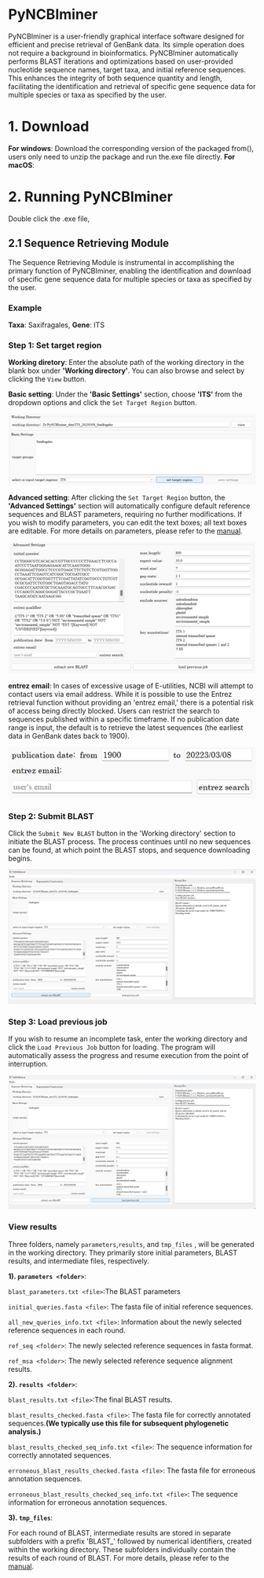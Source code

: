 # PyNCBIminer

PyNCBIminer is a user-friendly graphical interface software designed for efficient and precise retrieval of GenBank data. Its simple operation does not require a background in bioinformatics. PyNCBIminer automatically performs BLAST iterations and optimizations based on user-provided nucleotide sequence names, target taxa, and initial reference sequences. This enhances the integrity of both sequence quantity and length, facilitating the identification and retrieval of specific gene sequence data for multiple species or taxa as specified by the user.

# 1. Download

**For windows**: Download the corresponding version of the packaged from(), users only need to unzip the package and run the.exe file directly.
**For macOS**:

# 2. Running PyNCBIminer

Double click the .exe file, 

## 2.1 Sequence Retrieving Module

The Sequence Retrieving Module is instrumental in accomplishing the primary function of PyNCBIminer, enabling the identification and download of specific gene sequence data for multiple species or taxa as specified by the user.

### **Example**

**Taxa**: Saxifragales, **Gene**: ITS

### Step 1: Set target region

**Working diretory**: Enter the absolute path of the working directory in the blank box under **'Working directory'**. You can also browse and select by clicking the `View` button. 

**Basic setting**: Under the **'Basic Settings'** section, choose **'ITS'** from the dropdown options and click the `Set Target Region` button.

![image](graph/Basic_settings.png)

**Advanced setting**: After clicking the `Set Target Region` button, the **'Advanced Settings'** section will automatically configure default reference sequences and BLAST parameters, requiring no further modifications. If you wish to modify parameters, you can edit the text boxes; all text boxes are editable. For more details on parameters, please refer to the [manual]().

![image](graph/Advanced_Settings.png)

**entrez email**: In cases of excessive usage of E-utilities, NCBI will attempt to contact users via email address. While it is possible to use the Entrez retrieval function without providing an 'entrez email,' there is a potential risk of access being directly blocked. Users can restrict the search to sequences published within a specific timeframe. If no publication date range is input, the default is to retrieve the latest sequences (the earliest data in GenBank dates back to 1900).

![image](graph/entrez_search.png)

### Step 2: Submit BLAST

Click the `Submit New BLAST` button in the 'Working directory' section to initiate the BLAST process. The process continues until no new sequences can be found, at which point the BLAST stops, and sequence downloading begins.

![image](graph/submit.png)

### Step 3: Load previous job

If you wish to resume an incomplete task, enter the working directory and click the `Load Previous Job` button for loading. The program will automatically assess the progress and resume execution from the point of interruption.

![image](graph/load.png)

### **View results**

Three folders, namely `parameters`,`results`, and `tmp_files` , will be generated in the working directory. They primarily store initial parameters, BLAST results, and intermediate files, respectively.

**1). `parameters <folder>`**:

`blast_parameters.txt <file>`:The BLAST parameters 

`initial_queries.fasta <file>`: The fasta file of initial reference sequences.

`all_new_queries_info.txt <file>`: Information about the newly selected reference sequences in each round. 

`ref_seq <folder>`: The newly selected reference sequences in fasta format.

`ref_msa <folder>`: The newly selected reference sequence alignment results.


**2). `results <folder>`**:

`blast_results.txt <file>`:The final BLAST results.

`blast_results_checked.fasta <file>`: The fasta file for correctly annotated sequences.**(We typically use this file for subsequent phylogenetic analysis.)**

`blast_results_checked_seq_info.txt <file>`: The sequence information for correctly annotated sequences.

 `erroneous_blast_results_checked.fasta <file>`: The fasta file for erroneous annotation sequences.

 `erroneous_blast_results_checked_seq_info.txt <file>`: The sequence information for erroneous annotation sequences.
 

**3). `tmp_files`**: 

For each round of BLAST, intermediate results are stored in separate subfolders with a prefix 'BLAST_' followed by numerical identifiers, created within the working directory. These subfolders individually contain the results of each round of BLAST. For more details, please refer to the [manual]().




